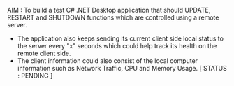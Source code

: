 AIM : To build a test C# .NET Desktop application that should UPDATE, RESTART and SHUTDOWN functions which are controlled using a remote server.
* The application also keeps sending its current client side local status to the server every "x" seconds which could help track its health on the remote client side.
* The client information could also consist of the local computer information such as Network Traffic, CPU and Memory Usage.
[ STATUS : PENDING ]
